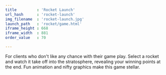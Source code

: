 ```yaml
---
title         : 'Rocket Launch'
url_hash      : 'rocket-launch'
img_filename  : 'rocket-launch.jpg'
launch_path   : 'rocket/game.html'
iframe_height : 668
iframe_width  : 881
order_value   : 70

---
```

For clients who don't like any chance with their game play. Select a rocket and watch it take off into the stratosphere, revealing your winning points at the end. Fun animation and nifty graphics make this game stellar.